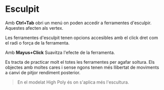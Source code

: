 # Esculpit

Amb **Ctrl+Tab** obri un menú on poden accedir a ferramentes d'esculpir. Aquestes afecten als vertex.

Les ferramentes d'esculpit tenen opcions accesibles amb el click dret com el radi o força de la ferramenta. 

Amb **Mayus+Click** Suavitza l'efecte de la ferramenta. 

Es tracta de practicar molt el totes les ferramentes per agafar soltura. Els objectes amb moltes cares i sense ngons tenen més llibertat de moviments a canvi de pitjor rendiment posterior.

> En el modelat High Poly és on s'aplica més l'escultura.
